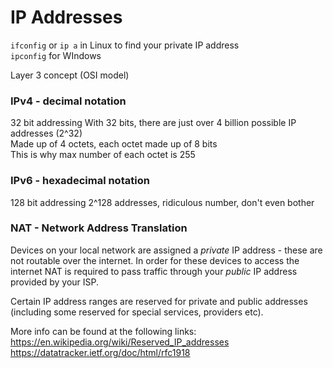 # IP Addresses
`ifconfig` or `ip a` in Linux to find your private IP address  
`ipconfig` for WIndows  

Layer 3 concept (OSI model)

### IPv4 - decimal notation  
32 bit addressing
With 32 bits, there are just over 4 billion possible IP addresses (2^32)  
Made up of 4 octets, each octet made up of 8 bits  
This is why max number of each octet is 255

### IPv6 - hexadecimal notation  
128 bit addressing
2^128 addresses, ridiculous number, don't even bother



### NAT - Network Address Translation  
Devices on your local network are assigned a *private* IP address - these are not routable over the internet. In order for these devices to access the internet NAT is required to pass traffic through your *public* IP address provided by your ISP.

Certain IP address ranges are reserved for private and public addresses (including some reserved for special services, providers etc).

More info can be found at the following links:  
https://en.wikipedia.org/wiki/Reserved_IP_addresses  
https://datatracker.ietf.org/doc/html/rfc1918
